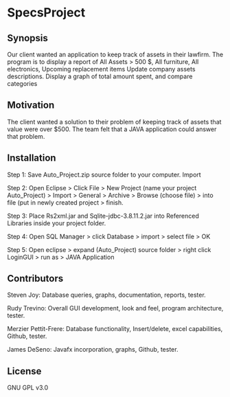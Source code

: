 # SpecsProject
## Synopsis

Our client wanted an application to keep track of assets in their lawfirm. 
The program is to display a report of All Assets > 500 $, All furniture, All electronics, Upcoming replacement items
Update company assets  descriptions.
Display a graph of total amount spent, and compare categories

## Motivation

The client wanted a solution to their problem of keeping track of assets that value were over $500. The team felt that a JAVA application could answer that problem. 
## Installation

Step 1:
Save Auto_Project.zip source folder to your computer.
Import 

Step 2:
Open Eclipse > Click File > New Project (name your project Auto_Project) > Import > General > Archive > Browse (choose file) > into file (put in newly created project > finish. 

Step 3:
Place Rs2xml.jar and Sqlite-jdbc-3.8.11.2.jar into Referenced Libraries inside your project folder.

Step 4:
Open SQL Manager > click Database > import > select file  > OK 

Step 5:
Open eclipse > expand (Auto_Project) source folder > right click LoginGUI > run as > JAVA Application

## Contributors

Steven Joy: Database queries, graphs, documentation, reports, tester. 

Rudy Trevino: Overall GUI development, look and feel, program architecture, tester. 

Merzier Pettit-Frere: Database functionality, Insert/delete, excel capabilities, Github, tester.

James DeSeno: Javafx incorporation, graphs, Github, tester.  

## License
GNU GPL v3.0
